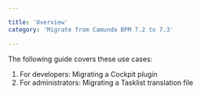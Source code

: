 ```yaml
---

title: 'Overview'
category: 'Migrate from Camunda BPM 7.2 to 7.3'

---
```


The following guide covers these use cases:

1. For developers: Migrating a Cockpit plugin
2. For administrators: Migrating a Tasklist translation file
